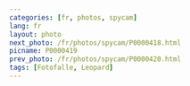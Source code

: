 ```yaml
---
categories: [fr, photos, spycam]
lang: fr
layout: photo
next_photo: /fr/photos/spycam/P0000418.html
picname: P0000419
prev_photo: /fr/photos/spycam/P0000420.html
tags: [Fotofalle, Leopard]
---
```

